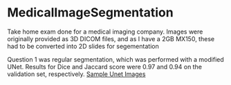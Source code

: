 # MedicalImageSegmentation
Take home exam done for a medical imaging company. Images were originally provided as 3D DICOM files, and as I have a 2GB MX150, these had to be converted into 2D slides for segementation

Question 1 was regular segmentation, which was performed with a modified UNet. Results for Dice and Jaccard score were 0.97 and 0.94 on the validation set, respectively.
[Sample Unet Images](https://github.com/JonathanBhimani-Burrows/MedicalImageSegmentation/Unet_Images.PNG)
